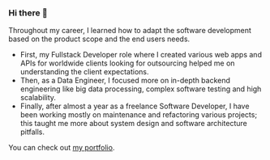 ### Hi there 👋

Throughout my career, I learned how to adapt the software development based on the product scope and the end users needs.

- First, my Fullstack Developer role where I created various web apps and APIs for worldwide clients looking for outsourcing helped me on understanding the client expectations.
- Then, as a Data Engineer, I focused more on in-depth backend engineering like big data processing, complex software testing and high scalability.
- Finally, after almost a year as a freelance Software Developer, I have been working mostly on maintenance and refactoring various projects; this taught me more about system design and software architecture pitfalls.

You can check out [my portfolio](https://harena.surge.sh/en).
